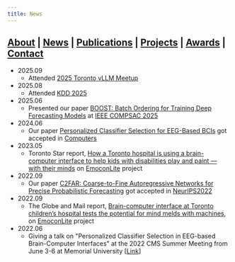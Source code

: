 ```yaml
---
title: News
---
```


## [About](index.md) | [News](news.md) | [Publications](publications.md) | [Projects](projects.md) | [Awards](awards.md) | [Contact](contact.md)

- 2025.09
  - Attended [2025 Toronto vLLM Meetup](https://luma.com/e80e0ymm)
- 2025.08
  - Attended [KDD 2025](https://kdd2025.kdd.org/)
- 2025.06
  - Presented our paper [BOOST: Batch Ordering for Training Deep Forecasting Models](https://ieeecompsac.computer.org/2025/preliminary-program/) at [IEEE COMPSAC 2025](https://ieeecompsac.computer.org/2025/)
- 2024.06
  - Our paper [Personalized Classifier Selection for EEG-Based BCIs](https://www.mdpi.com/2073-431X/13/7/158) got accepted in [Computers](https://www.mdpi.com/journal/computers)
- 2023.05
  - Toronto Star report, [How a Toronto hospital is using a brain-computer interface to help kids with disabilities play and paint — with their minds](https://www.thestar.com/news/canada/2023/05/31/these-kids-make-computers-work-with-their-minds-the-future-is-completely-wide-open.html) on [EmoconLite](https://jranaraki.github.io/projects.html) project
- 2022.09
  - Our paper [C2FAR: Coarse-to-Fine Autoregressive Networks for Precise Probabilistic Forecasting](https://nips.cc/Conferences/2022/Schedule?showEvent=53883) got accepted in [NeurIPS2022](https://neurips.cc/)
- 2022.09
  - The Globe and Mail report, [Brain-computer interface at Toronto children’s hospital tests the potential for mind melds with machines](https://www.theglobeandmail.com/canada/article-brain-computer-interface-at-toronto-childrens-hospital-tests-the/), on [EmoconLite](https://jranaraki.github.io/projects.html) project
- 2022.06
  - Giving a talk on "Personalized Classifier Selection in EEG-based Brain-Computer Interfaces" at the 2022 CMS Summer Meeting from June 3-6 at Memorial University [[Link](https://www2.cms.math.ca/Events/summer22/abs/sml#jr)]

